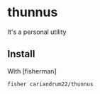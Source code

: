 # thunnus

It's a personal utility

## Install

With [fisherman]

```
fisher cariandrum22/thunnus
```

